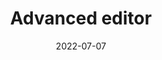 ---
layout:         page
title:          Advanced editor
published:      false
date:           2022-07-07
modified:   	2022-07-07
order:          /3/editor
---
